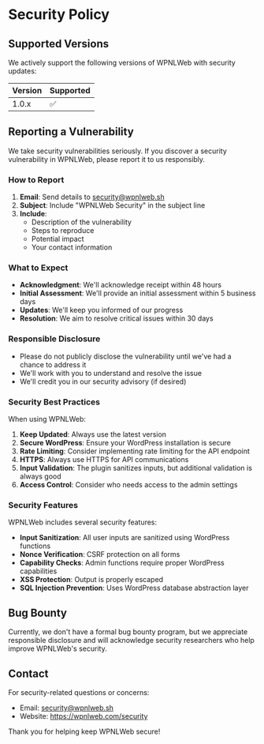 # Security Policy

## Supported Versions

We actively support the following versions of WPNLWeb with security updates:

| Version | Supported          |
| ------- | ------------------ |
| 1.0.x   | :white_check_mark: |

## Reporting a Vulnerability

We take security vulnerabilities seriously. If you discover a security vulnerability in WPNLWeb, please report it to us responsibly.

### How to Report

1. **Email**: Send details to security@wpnlweb.sh
2. **Subject**: Include "WPNLWeb Security" in the subject line
3. **Include**:
   - Description of the vulnerability
   - Steps to reproduce
   - Potential impact
   - Your contact information

### What to Expect

- **Acknowledgment**: We'll acknowledge receipt within 48 hours
- **Initial Assessment**: We'll provide an initial assessment within 5 business days
- **Updates**: We'll keep you informed of our progress
- **Resolution**: We aim to resolve critical issues within 30 days

### Responsible Disclosure

- Please do not publicly disclose the vulnerability until we've had a chance to address it
- We'll work with you to understand and resolve the issue
- We'll credit you in our security advisory (if desired)

### Security Best Practices

When using WPNLWeb:

1. **Keep Updated**: Always use the latest version
2. **Secure WordPress**: Ensure your WordPress installation is secure
3. **Rate Limiting**: Consider implementing rate limiting for the API endpoint
4. **HTTPS**: Always use HTTPS for API communications
5. **Input Validation**: The plugin sanitizes inputs, but additional validation is always good
6. **Access Control**: Consider who needs access to the admin settings

### Security Features

WPNLWeb includes several security features:

- **Input Sanitization**: All user inputs are sanitized using WordPress functions
- **Nonce Verification**: CSRF protection on all forms
- **Capability Checks**: Admin functions require proper WordPress capabilities
- **XSS Protection**: Output is properly escaped
- **SQL Injection Prevention**: Uses WordPress database abstraction layer

## Bug Bounty

Currently, we don't have a formal bug bounty program, but we appreciate responsible disclosure and will acknowledge security researchers who help improve WPNLWeb's security.

## Contact

For security-related questions or concerns:

- Email: security@wpnlweb.sh
- Website: https://wpnlweb.com/security

Thank you for helping keep WPNLWeb secure!
